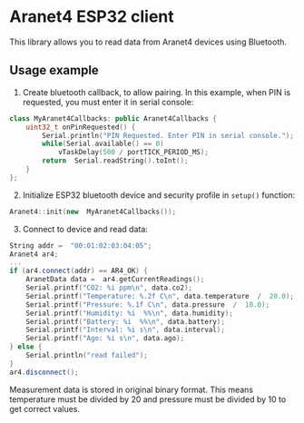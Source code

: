 
# Aranet4 ESP32 client
This library allows you to read data from Aranet4 devices using Bluetooth.
## Usage example
1. Create bluetooth callback, to allow pairing. In this example, when PIN is requested, you must enter it in serial console:
```cpp
class MyAranet4Callbacks: public Aranet4Callbacks {
    uint32_t onPinRequested() {
        Serial.println("PIN Requested. Enter PIN in serial console.");
        while(Serial.available() == 0)
            vTaskDelay(500 / portTICK_PERIOD_MS);
        return  Serial.readString().toInt();
    }
};
```
2. Initialize ESP32 bluetooth device and security profile in `setup()` function:
```cpp
Aranet4::init(new  MyAranet4Callbacks());
```
3. Connect to device and read data:
```cpp
String addr =  "00:01:02:03:04:05";
Aranet4 ar4;
...
if (ar4.connect(addr) == AR4_OK) {
    AranetData data =  ar4.getCurrentReadings();
	Serial.printf("CO2: %i ppm\n", data.co2);
	Serial.printf("Temperature: %.2f C\n", data.temperature  /  20.0);
	Serial.printf("Pressure: %.1f C\n", data.pressure  /  10.0);
	Serial.printf("Humidity: %i  %%\n", data.humidity);
	Serial.printf("Battery: %i  %%\n", data.battery);
	Serial.printf("Interval: %i s\n", data.interval);
	Serial.printf("Ago: %i s\n", data.ago);
} else {
    Serial.println("read failed");
}
ar4.disconnect();
```

Measurement data is stored in original binary format. This means temperature must be divided by 20 and pressure must be divided by 10 to get correct values.
